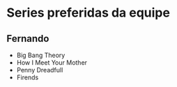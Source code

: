 # Series preferidas da equipe

## Fernando

* Big Bang Theory
* How I Meet Your Mother
* Penny Dreadfull
* Firends

